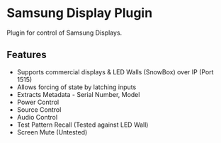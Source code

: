 # Samsung Display Plugin

Plugin for control of Samsung Displays.

## Features

- Supports commercial displays & LED Walls (SnowBox) over IP (Port 1515)
- Allows forcing of state by latching inputs
- Extracts Metadata - Serial Number, Model
- Power Control
- Source Control
- Audio Control
- Test Pattern Recall (Tested against LED Wall)
- Screen Mute (Untested)

